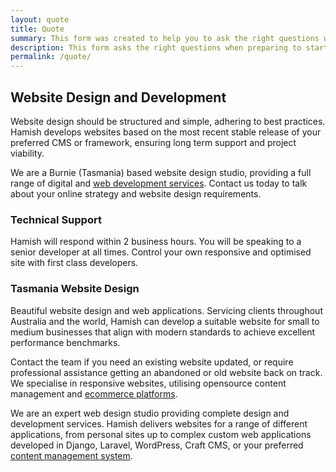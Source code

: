 ```yaml
---
layout: quote
title: Quote
summary: This form was created to help you to ask the right questions when preparing to start a new website or online project. We then use these answers to assist us to supply a better service for your needs and better results for your website.
description: This form asks the right questions when preparing to start a new website design or development project. We use these responses for better web design outcomes.
permalink: /quote/
---
```


## Website Design and Development

Website design should be structured and simple, adhering to best practices. Hamish develops websites based on the most recent stable release of your preferred CMS or framework, ensuring long term support and project viability.

We are a Burnie (Tasmania) based website design studio, providing a full range of digital and [web development services](/services/website-design/). Contact us today to talk about your online strategy and website design requirements.

### Technical Support

Hamish will respond within 2 business hours. You will be speaking to a senior developer at all times. Control your own responsive and optimised site with first class developers.

### Tasmania Website Design

Beautiful website design and web applications. Servicing clients throughout Australia and the world, Hamish can develop a suitable website for small to medium businesses that align with modern standards to achieve excellent performance benchmarks.

Contact the team if you need an existing website updated, or require professional assistance getting an abandoned or old website back on track. We specialise in responsive websites, utilising opensource content management and [ecommerce platforms](/services/ecommerce/).

We are an expert web design studio providing complete design and development services. Hamish delivers websites for a range of different applications, from personal sites up to complex custom web applications developed in Django, Laravel, WordPress, Craft CMS, or your preferred [content management system](/services/content-management-systems/).